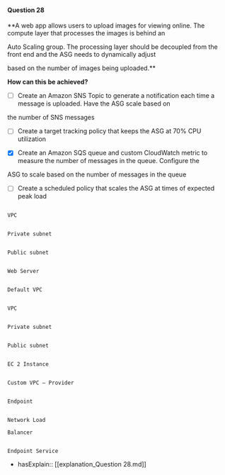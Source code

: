 #### Question  28

**A web app allows users to upload images for viewing online. The compute layer that processes the images is behind an

Auto Scaling group. The processing layer should be decoupled from the front end and the ASG needs to dynamically adjust

based on the number of images being uploaded.**

**How can this be achieved?**

- [ ] Create an Amazon SNS Topic to generate a notification each time a message is uploaded. Have the ASG scale based on

the number of SNS messages

- [ ] Create a target tracking policy that keeps the ASG at 70% CPU utilization

- [x] Create an Amazon SQS queue and custom CloudWatch metric to measure the number of messages in the queue. Configure the

ASG to scale based on the number of messages in the queue

- [ ] Create a scheduled policy that scales the ASG at times of expected peak load

```

VPC

```

```

Private subnet

```

```

Public subnet

```

```

Web Server

```

```

Default VPC

```

```

VPC

```

```

Private subnet

```

```

Public subnet

```

```

EC 2 Instance

```

```

Custom VPC – Provider

```

```

Endpoint

```

```

Network Load

Balancer

```

```

Endpoint Service

```

- hasExplain:: [[explanation_Question  28.md]]
